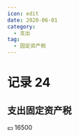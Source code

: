 ```yaml
---
icon: edit
date: 2020-06-01
category:
  - 支出
tag:
  - 固定资产税
---
```


# 记录 24

## 支出固定资产税

:yen: 16500
